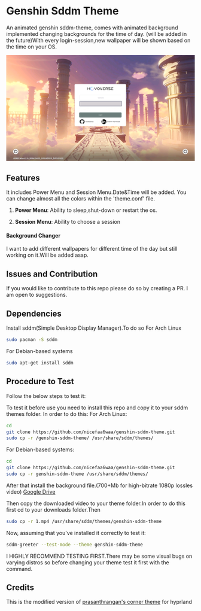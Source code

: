 # Genshin Sddm Theme

An animated genshin sddm-theme, comes with animated background
implemented changing backgrounds for the time of day. 
(will be added in the future)With every login-session,new wallpaper
will be shown based on the time on your OS. 

![](preview/2.png)
## Features

It includes Power Menu and Session Menu.Date&Time will be added.
You can change almost all the colors within the 'theme.conf' file.

1. <b>Power Menu</b>: 
    Ability to sleep,shut-down or restart the os.

2. <b>Session Menu</b>: 
    Ability to choose a session

#### Background Changer

I want to add different wallpapers for different time of the day but still working on it.Will be added asap.

## Issues and Contribution

If you would like to contribute to this repo please do so by creating a PR. I am open to suggestions.


## Dependencies

Install sddm(Simple Desktop Display Manager).To do so 
For Arch Linux
```bash
sudo pacman -S sddm 
```
For Debian-based systems
```bash
sudo apt-get install sddm
```



## Procedure to Test

Follow the below steps to test it:

To test it before use you need to install this repo and copy it to your sddm themes folder.
In order to do this:
For Arch Linux:
```bash
cd
git clone https://github.com/nicefaa6waa/genshin-sddm-theme.git
sudo cp -r /genshin-sddm-theme/ /usr/share/sddm/themes/
```
For Debian-based systems:
```bash
cd
git clone https://github.com/nicefaa6waa/genshin-sddm-theme.git
sudo cp -r genshin-sddm-theme /usr/share/sddm/themes/
```
After that install the background file.(700+Mb for high-bitrate 1080p lossles video)
[Google Drive](https://drive.google.com/file/d/19Z3NEZn-dg8KSQkk1vRF4KmI5S7ztSeP/view?usp=sharing)

Then copy the downloaded video to your theme folder.In order to do this first cd to your downloads folder.Then
```bash
sudo cp -r 1.mp4 /usr/share/sddm/themes/genshin-sddm-theme
```

Now, assuming that you've installed it correctly to test it:

```bash
sddm-greeter --test-mode --theme genshin-sddm-theme
```
I HIGHLY RECOMMEND TESTING FIRST.There may be some visual bugs on varying distros so before changing your theme test it first with the command.
    
## Credits

This is the modified version of [prasanthrangan's corner theme](https://github.com/prasanthrangan/hyprdots) for hyprland

